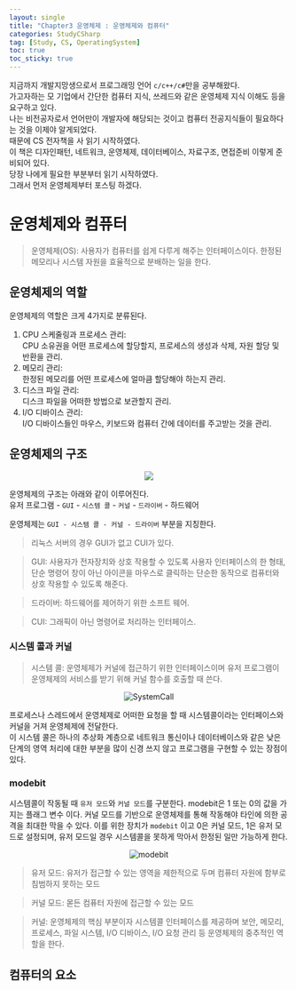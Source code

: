 ```yaml
---
layout: single
title: "Chapter3 운영체제 : 운영체제와 컴퓨터"
categories: StudyCSharp
tag: [Study, CS, OperatingSystem]
toc: true
toc_sticky: true
---
```


지금까지 개발지망생으로서 프로그래밍 언어 `c/c++/c#`만을 공부해왔다. <br>
가고자하는 모 기업에서 간단한 컴퓨터 지식, 쓰레드와 같은 운영체제 지식 이해도 등을 요구하고 있다. <br>
나는 비전공자로서 언어만이 개발자에 해당되는 것이고 컴퓨터 전공지식들이 필요하다는 것을 이제야 알게되었다. <br>
때문에 CS 전자책을 사 읽기 시작하였다. <br>
이 책은 디자인패턴, 네트워크, 운영체제, 데이터베이스, 자료구조, 면접준비 이렇게 준비되어 있다. <br>
당장 나에게 필요한 부분부터 읽기 시작하였다. <br>
그래서 먼저 운영체제부터 포스팅 하겠다. <br>

# 운영체제와 컴퓨터

> 운영체제(OS): 사용자가 컴퓨터를 쉽게 다루게 해주는 인터페이스이다. 한정된 메모리나 시스템 자원을 효율적으로 분배하는 일을 한다.

## 운영체제의 역할

운영체제의 역할은 크게 4가지로 분류된다. <br>

1. CPU 스케줄링과 프로세스 관리: <br>
CPU 소유권을 어떤 프로세스에 할당할지, 프로세스의 생성과 삭제, 자원 할당 및 반환을 관리. <br>
2. 메모리 관리: <br>
한정된 메모리를 어떤 프로세스에 얼마큼 할당해야 하는지 관리. <br>
3. 디스크 파일 관리: <br>
디스크 파일을 어떠한 방법으로 보관할지 관리.  
4. I/O 디바이스 관리:  
I/O 디바이스들인 마우스, 키보드와 컴퓨터 간에 데이터를 주고받는 것을 관리.

## 운영체제의 구조


<p align= "center"> 
<img src="https://user-images.githubusercontent.com/97664446/173226289-de22fd63-076f-4e20-ba16-d6a0627fd751.PNG"> 
</p>

운영체제의 구조는 아래와 같이 이루어진다.  
유저 프로그램 - `GUI` - `시스템 콜` - `커널` - `드라이버` - 하드웨어

운영체제는 `GUI - 시스템 콜 - 커널 - 드라이버` 부분을 지칭한다.

> 리눅스 서버의 경우 GUI가 없고 CUI가 있다.


> GUI: 사용자가 전자장치와 상호 작용할 수 있도록 사용자 인터페이스의 한 형태, 단순 명령어 창이 아닌 아이콘을 마우스로 클릭하는 단순한 동작으로 컴퓨터와 상호 작용할 수 있도록 해준다.

> 드라이버: 하드웨어를 제어하기 위한 소프트 웨어.

> CUI: 그래픽이 아닌 명령어로 처리하는 인터페이스.

### 시스템 콜과 커널

> 시스템 콜: 운영체제가 커널에 접근하기 위한 인터페이스이며 유저 프로그램이 운영체제의 서비스를 받기 위해 커널 함수를 호출할 때 쓴다.
<p align="center">
  <img src="https://user-images.githubusercontent.com/97664446/173227144-3451a05a-798a-4b2c-b130-25b16097be16.PNG" alt="SystemCall">
</p>

프로세스나 스레드에서 운영체제로 어떠한 요청을 할 때 시스템콜이라는 인터페이스와 커널을 거져 운영체제에 전달한다. <br>
이 시스템 콜은 하나의 추상화 계층으로 네트워크 통신이나 데이터베이스와 같은 낮은 단계의 영역 처리에 대한 부분을 많이 신경 쓰지 않고 프로그램을 구현할 수 있는 장점이 있다. <br>

### modebit
시스템콜이 작동될 때 `유저 모드`와 `커널 모드`를 구분한다. modebit은 1 또는 0의 값을 가지는 플래그 변수 이다. 커널 모드를 기반으로 운영체제를 통해 작동해야 타인에 의한 공격을 최대한 막을 수 있다. 이를 위한 장치가 `modebit` 이고 0은 커널 모드, 1은 유저 모드로 설정되며, 유저 모드일 경우 시스템콜을 못하게 막아서 한정된 일만 가능하게 한다. <br>
<p align="center">
  <img src="https://user-images.githubusercontent.com/97664446/173227143-0647b92e-dff5-42d4-94e9-8c1ae0cdf21f.PNG" alt="modebit">
</p>

> 유저 모드: 유저가 접근할 수 있는 영역을 제한적으로 두며 컴퓨터 자원에 함부로 침범하지 못하는 모드

> 커널 모드: 몯든 컴퓨터 자원에 접근할 수 있는 모드

> 커널: 운영체제의 핵심 부분이자 시스템콜 인터페이스를 제공하며 보안, 메모리, 프로세스, 파일 시스템, I/O 디바이스, I/O 요청 관리 등 운영체제의 중추적인 역할을 한다.

## 컴퓨터의 요소